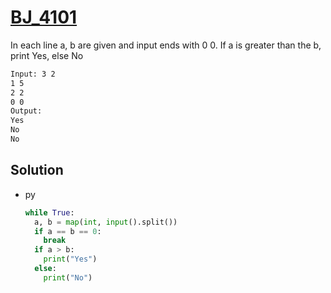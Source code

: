 # [BJ_4101](https://acmicpc.net/problem/4101)

In each line a, b are given and input ends with 0 0.
If a is greater than the b, print Yes, else No

```txt
Input: 3 2
1 5
2 2
0 0
Output:
Yes
No
No
```

## Solution

* py

  ```py
  while True:
    a, b = map(int, input().split())
    if a == b == 0:
      break
    if a > b:
      print("Yes")
    else:
      print("No")
  ```
